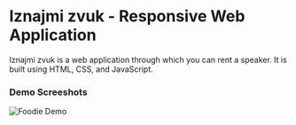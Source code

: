 # Iznajmi zvuk - Responsive Web Application

Iznajmi zvuk is a web application through which you can rent a speaker. It is built using HTML, CSS, and JavaScript.

### Demo Screeshots

![Foodie Demo](./assets/img/project_iznajmi_zvuk "Desktop Demo")
